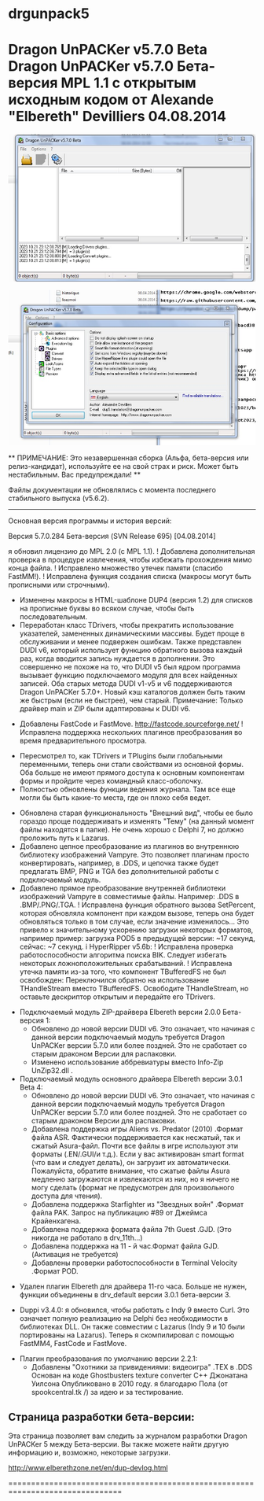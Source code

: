 # drgunpack5
Dragon UnPACKer v5.7.0 Beta 
Dragon UnPACKer v5.7.0 Бета-версия MPL 1.1 с открытым исходным
кодом от Alexande "Elbereth" Devilliers 04.08.2014
===============================================================================
![Dragon UnPACKer v5.7.0 Beta Dragon UnPACKer](https://github.com/moneyrobot2023/drgunpack5/blob/main/1.jpg?raw=true)

![Dragon UnPACKer v5.7.0 Beta Dragon UnPACKer](https://github.com/moneyrobot2023/drgunpack5/blob/main/2.jpg?raw=true)



  ** ПРИМЕЧАНИЕ: Это незавершенная сборка (Альфа, бета-версия или релиз-кандидат),
используйте ее на свой страх и риск. Может быть нестабильным. Вас предупреждали! **

  Файлы документации не обновлялись с момента последнего стабильного выпуска (v5.6.2).
  
-------------------------------------------------------------------------------
Основная версия программы и история версий:

Версия 5.7.0.284
Бета-версия (SVN Release 695) [04.08.2014]

 я обновил лицензию до MPL 2.0 (с MPL 1.1).
 ! Добавлена дополнительная проверка в процедуре извлечения, чтобы избежать прохождения мимо конца
файла.
 ! Исправлено множество утечек памяти (спасибо FastMM!).
 ! Исправлена функция создания списка (макросы могут быть прописными или строчными).
 * Изменены макросы в HTML-шаблоне DUP4 (версия 1.2) для списков на прописные буквы
   во всяком случае, чтобы быть последовательным.
 * Переработан класс TDrivers, чтобы прекратить использование указателей, замененных динамическими
   массивы. Будет проще в обслуживании и менее подвержен ошибкам.
   Также представлен DUDI v6, который использует функцию обратного вызова каждый раз, когда вводится запись
   нуждается в дополнении. Это совершенно не похоже на то, что DUDI v5 был ядром
   программа вызывает функцию подключаемого модуля для всех найденных записей.
   Оба старых метода DUDI v1-v5 и v6 поддерживаются Dragon UnPACKer
   5.7.0+.
   Новый кэш каталогов должен быть таким же быстрым (если не быстрее), чем старый.
   Примечание: Только драйвер main и ZIP были адаптированы к DUDI v6.
 + Добавлены FastCode и FastMove.
   http://fastcode.sourceforge.net/
 ! Исправлена поддержка нескольких плагинов преобразования во время предварительного просмотра.
 * Пересмотрел то, как TDrivers и TPlugins были глобальными переменными, теперь они стали свойствами
   из основной формы. Оба больше не имеют прямого доступа к основным компонентам формы
   и пройдите через командный класс-оболочку.
 * Полностью обновлены функции ведения журнала.
   Там все еще могли бы быть какие-то места, где он плохо себя ведет.
 + Обновлена старая функциональность "Внешний вид", чтобы ее было гораздо проще поддерживать и
изменять "Тему" (на данный момент файлы находятся в папке).
   Не очень хорошо с Delphi 7, но должно проложить путь к Lazarus.
 + Добавлено цепное преобразование из плагинов во внутреннюю библиотеку изображений Vampyre.
   Это позволяет плагинам просто конвертировать, например, в .DDS, и
цепочка также будет предлагать BMP, PNG и TGA без дополнительной работы с
   подключаемый модуль.
 + Добавлено прямое преобразование внутренней библиотеки изображений Vampyre в совместимые
   файлы. Например: .DDS в .BMP/.PNG/.TGA.
 ! Исправлена функция обратного вызова SetPercent, которая обновляла компонент
при каждом вызове, теперь она будет обновляться только в том случае, если значение изменилось...
   Это привело к значительному ускорению загрузки некоторых форматов, например
   пример: загрузка POD5 в предыдущей версии: ~17 секунд, сейчас: ~7 секунд.
 i HyperRipper v5.6b:
   ! Исправлена проверка работоспособности алгоритма поиска BIK.
     Следует избегать некоторых ложноположительных срабатываний.
   ! Исправлена утечка памяти из-за того, что компонент TBufferedFS не был освобожден:
     Переключился обратно на использование THandleStream вместо TBufferedFS.
	 Освободите THandleStream, но оставьте дескриптор открытым и передайте его TDrivers.
 * Подключаемый модуль ZIP-драйвера Elbereth версии 2.0.0 Бета-версия 1:
   * Обновлено до новой версии DUDI v6. Это означает, что начиная с данной версии подключаемый модуль
     требуется Dragon UnPACKer версии 5.7.0 или более поздней. Это не сработает со старым драконом
	 Версии для распаковки.
   * Изменено использование аббревиатуры вместо Info-Zip UnZip32.dll .
 * Подключаемый модуль основного драйвера Elbereth версии 3.0.1 Beta 4:
   * Обновлено до новой версии DUDI v6. Это означает, что начиная с данной версии подключаемый модуль
     требуется Dragon UnPACKer версии 5.7.0 или более поздней. Это не сработает со старым драконом
	 Версии для распаковки.
   + Добавлена поддержка игры Aliens vs. Predator (2010) .Формат файла ASR.
     Фактически поддерживается как несжатый, так и сжатый Asura-файл.
	 Почти все файлы в игре используют эти форматы (.EN/.GUI/и т.д.).
	 Если у вас активирован smart format (что вам и следует делать), он загрузит их
	 автоматически.
	 Пожалуйста, обратите внимание, что сжатые файлы Asura медленно загружаются и извлекаются из
них, но я ничего не могу сделать (формат не предусмотрен для произвольного
доступа для чтения).
   + Добавлена поддержка Starfighter из "Звездных войн" .Формат файла PAK.
     Запрос на публикацию #89 от Джеймса Крайенхагена.
   + Добавлена поддержка формата файла 7th Guest .GJD.
     (Это никогда не работало в drv_11th...)
   + Добавлена поддержка на 11 - й час.Формат файла GJD.
     (Активация не требуется)
   * Добавлены проверки работоспособности в Terminal Velocity .Формат POD.
 - Удален плагин Elbereth для драйвера 11-го часа.
   Больше не нужен, функции объединены в drv_default версии 3.0.1 бета-версии 3.
 * Duppi v3.4.0:
   я обновился, чтобы работать с Indy 9 вместо Curl.
     Это означает полную реализацию на Delphi без необходимости в библиотеках DLL.
	 Он также совместим с Lazarus (Indy 9 и 10 были портированы на Lazarus).
   Теперь я скомпилировал с помощью FastMM4, FastCode и FastMove.
 + Плагин преобразования по умолчанию версии 2.2.1:
   + Добавлены "Охотники за привидениями: видеоигра" .TEX в .DDS
     Основан на коде Ghostbusters texture converter C++ Джонатана Уилсона
	 Опубликовано в 2010 году.
   я благодарю Пола (от spookcentral.tk /) за идею и за тестирование.

Страница разработки бета-версии:
-----------------------

Эта страница позволяет вам следить за журналом разработки Dragon UnPACKer 5 между
Бета-версии. Вы также можете найти другую информацию и, возможно, некоторые загрузки.
     
http://www.elberethzone.net/en/dup-devlog.html

===============================================================================
